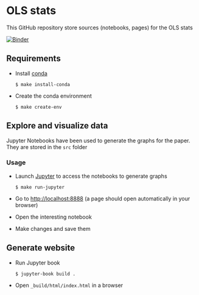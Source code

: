 # OLS stats

This GitHub repository store sources (notebooks, pages) for the OLS stats

[![Binder](https://mybinder.org/badge_logo.svg)](https://mybinder.org/v2/gh/open-life-science/ols-program-paper/main)

## Requirements

- Install [conda](https://conda.io/miniconda.html)

    ```
    $ make install-conda
    ```

- Create the conda environment

    ```
    $ make create-env
    ```

## Explore and visualize data

Jupyter Notebooks have been used to generate the graphs for the paper. They are stored in the `src` folder


### Usage

- Launch [Jupyter](https://jupyter.org/) to access the notebooks to generate graphs

    ```
    $ make run-jupyter
    ```

- Go to [http://localhost:8888](http://localhost:8888) (a page should open automatically in your browser)
- Open the interesting notebook
- Make changes and save them

## Generate website

- Run Jupyter book

    ```
    $ jupyter-book build .
    ```

- Open `_build/html/index.html` in a browser